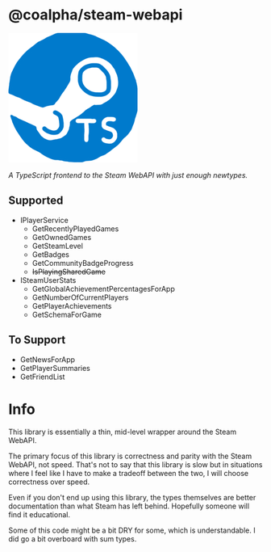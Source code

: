 # @coalpha/steam-webapi

![If anyone wants to make me an icon, I'd be glad](misc/icon.png)

*A TypeScript frontend to the Steam WebAPI with just enough newtypes.*

## Supported

- IPlayerService
   - GetRecentlyPlayedGames
   - GetOwnedGames
   - GetSteamLevel
   - GetBadges
   - GetCommunityBadgeProgress
   - ~~IsPlayingSharedGame~~
- ISteamUserStats
   - GetGlobalAchievementPercentagesForApp
   - GetNumberOfCurrentPlayers
   - GetPlayerAchievements
   - GetSchemaForGame

## To Support

- GetNewsForApp
- GetPlayerSummaries
- GetFriendList

# Info

This library is essentially a thin, mid-level wrapper around the Steam WebAPI.

The primary focus of this library is correctness and parity with the Steam
WebAPI, not speed. That's not to say that this library is slow but in situations
where I feel like I have to make a tradeoff between the two, I will choose
correctness over speed.

Even if you don't end up using this library, the types themselves are better
documentation than what Steam has left behind. Hopefully someone will find it
educational.

Some of this code might be a bit DRY for some, which is understandable. I did go a bit overboard with sum types.
